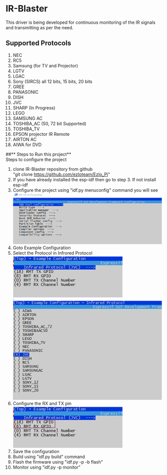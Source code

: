 # IR-Blaster
This driver is being developed for continuous monitoring of the IR signals and transmitting as per the need.

## Supported Protocols
1. NEC  
2. RC5
3. Samsung (for TV and Projector)
4. LGTV 
5. LGAC 
6. Sony (SIRCS) all 12 bits, 15 bits, 20 bits
7. GREE 
8. PANASONIC
9. DISH
10. JVC
11. SHARP (In Progress)
12. LEGO
13. SAMSUNG AC
14. TOSHIBA_AC (50, 72 bit Supported)
15. TOSHIBA_TV
16. EPSON projector IR Remote
17. AIRTON AC
18. AIWA for DVD

##** Steps to Run this project**   
Steps to configure the project  
1. clone IR-Blaster repository from github  
    "git clone https://github.com/ezloteam/Ezlo_Pi"  
2. If you have already installed the esp-idf then go to step 3. If not install esp-idf
3. Configure the project using "idf.py menuconfig" command you will see  
    ![Image](/Ir-blaster_configuration.png)
4. Goto Example Configuration  
5. Select the Protocol in Infrored Protocol  
    ![Image](/IR-protocol.png)
    ![Image](/IR-protocol-selection.png)
6. Configure the RX and TX pin  
    ![Image](/IR-protocol-Rx-Tx-pin.png)
7. Save the configuration
8. Build using "idf.py build" command
9. Flash the firmware using "idf.py -p <COM Port Name> -b <baud> flash"
10. Monitor using "idf.py -p <COM Port Name> monitor"
